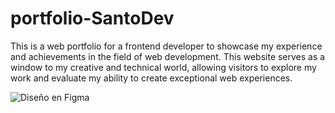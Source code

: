 # portfolio-SantoDev

This is a web portfolio for a frontend developer to showcase my experience and achievements in the field of web development. This website serves as a window to my creative and technical world, allowing visitors to explore my work and evaluate my ability to create exceptional web experiences.

![Diseño en Figma](https://www.figma.com/community/file/1284156967920480117/portfolio-santiago-san)


